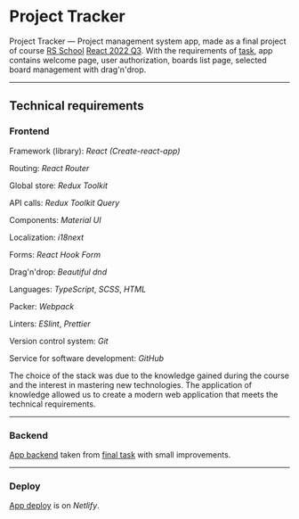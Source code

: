 # Project Tracker
Project Tracker — Project management system app, made as a final project of course [RS School](https://rs.school/) [React 2022 Q3](https://rs.school/react/).
With the requirements of [task](https://github.com/rolling-scopes-school/tasks/blob/master/tasks/react/project-management-system-EN.md), app contains welcome page, user authorization, boards list page, selected board management with drag'n'drop.

***

## Technical requirements
### Frontend
Framework (library): *React (Create-react-app)*

Routing: *React Router*

Global store: *Redux Toolkit*

API calls: *Redux Toolkit Query*

Components: *Material UI*

Localization: *i18next*

Forms: *React Hook Form*

Drag'n'drop: *Beautiful dnd*

Languages: *TypeScript*, *SCSS*, *HTML*

Packer: *Webpack*

Linters: *ESlint*, *Prettier*

Version control system: *Git*

Service for software development: *GitHub*

The choice of the stack was due to the knowledge gained during the course and the interest in mastering new technologies. The application of knowledge allowed us to create a modern web application that meets the technical requirements.

***

### Backend
[App backend](https://github.com/Kornull/Back-tracker) taken from [final task](https://github.com/rolling-scopes-school/tasks/blob/master/tasks/react/project-management-system-EN.md) with small improvements.

***

### Deploy
[App deploy](https://kornull-project-tracker.netlify.app/) is on *Netlify*.
